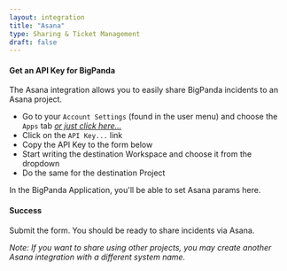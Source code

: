 ```yaml
---
layout: integration
title: "Asana"
type: Sharing & Ticket Management
draft: false
---
```


#### Get an API Key for BigPanda
The Asana integration allows you to easily share BigPanda incidents to an Asana project.

* Go to your `Account Settings` (found in the user menu) and choose the `Apps` tab *[or just click here...](http://app.asana.com/-/account_api)*
* Click on the `API Key...` link
* Copy the API Key to the form below
* Start writing the destination Workspace and choose it from the dropdown
* Do the same for the destination Project

<!-- app-only-start -->

<!-- include 'integrations/asana/asana' -->

<!-- app-only-end -->

<!-- docs-only-start -->

In the BigPanda Application, you'll be able to set Asana params here.

<!-- docs-only-end -->

<!-- section-separator -->
#### Success
Submit the form. You should be ready to share incidents via Asana.

*Note: If you want to share using other projects, you may create another Asana integration with a different system name.*
